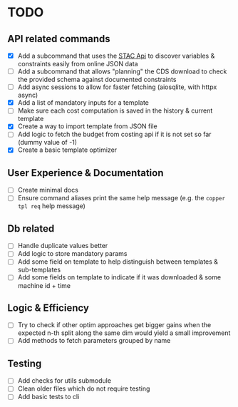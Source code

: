 # TODO

## API related commands

- [x] Add a subcommand that uses the [STAC Api](https://cds.climate.copernicus.eu/stac-browser/collections/reanalysis-era5-single-levels?.language=en) to discover variables & constraints easily from online JSON data
- [ ] Add a subcommand that allows "planning" the CDS download to check the provided schema against documented constraints
- [ ] Add async sessions to allow for faster fetching (aiosqlite, with httpx async)
- [x] Add a list of mandatory inputs for a template
- [ ] Make sure each cost computation is saved in the history & current template
- [x] Create a way to import template from JSON file
- [ ] Add logic to fetch the budget from costing api if it is not set so far (dummy value of -1)
- [x] Create a basic template optimizer

## User Experience & Documentation

- [ ] Create minimal docs
- [ ] Ensure command aliases print the same help message (e.g. the `copper tpl req` help message)

## Db related

- [ ] Handle duplicate values better
- [ ] Add logic to store mandatory params
- [ ] Add some field on template to help distinguish between templates & sub-templates
- [ ] Add some fields on template to indicate if it was downloaded & some machine id + time

## Logic & Efficiency

- [ ] Try to check if other optim approaches get bigger gains when the expected n-th split along the same dim would yield a small improvement
- [ ] Add methods to fetch parameters grouped by name

## Testing

- [ ] Add checks for utils submodule
- [ ] Clean older files which do not require testing
- [ ] Add basic tests to cli
